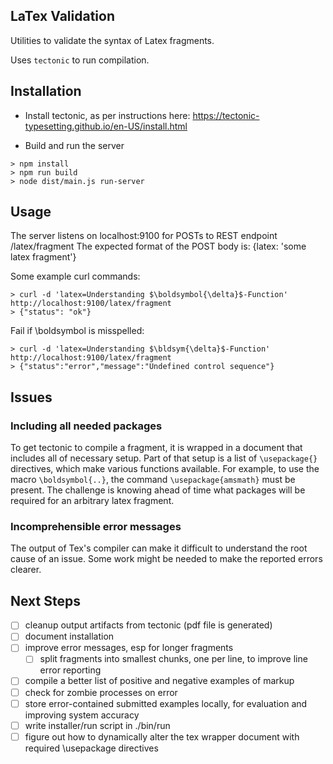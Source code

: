 ## LaTex Validation
Utilities to validate the syntax of Latex fragments.

Uses `tectonic` to run compilation.

## Installation
- Install tectonic, as per instructions here:
   https://tectonic-typesetting.github.io/en-US/install.html

- Build and run the server
```
> npm install
> npm run build
> node dist/main.js run-server
```

## Usage
The server listens on localhost:9100 for POSTs to REST endpoint /latex/fragment
The expected format of the POST body is: {latex: 'some latex fragment'}

Some example curl commands:

```
> curl -d 'latex=Understanding $\boldsymbol{\delta}$-Function' http://localhost:9100/latex/fragment
> {"status": "ok"}
```

Fail if \boldsymbol is misspelled:
```
> curl -d 'latex=Understanding $\bldsym{\delta}$-Function' http://localhost:9100/latex/fragment
> {"status":"error","message":"Undefined control sequence"}
```

## Issues

### Including all needed packages
To get tectonic to compile a fragment, it is wrapped in a document that includes
all  of  necessary setup.  Part  of  that setup  is  a  list of  `\usepackage{}`
directives,  which make  various functions  available. For  example, to  use the
macro `\boldsymbol{..}`, the command `\usepackage{amsmath}` must be present. The
challenge  is knowing  ahead  of time  what  packages will  be  required for  an
arbitrary latex fragment.


### Incomprehensible error messages
The output of Tex's compiler can make  it difficult to understand the root cause
of an issue. Some work might be needed to make the reported errors clearer.


## Next Steps
- [ ] cleanup output artifacts from tectonic (pdf file is generated)
- [ ] document installation
- [ ] improve error messages, esp for longer fragments
    - [ ] split fragments into smallest chunks, one per line, to improve line error reporting
- [ ] compile a better list of positive and negative examples of markup
- [ ] check for zombie processes on error
- [ ] store error-contained submitted examples locally, for evaluation and improving system accuracy
- [ ] write installer/run script in ./bin/run
- [ ] figure out how to dynamically alter the tex wrapper  document with required \usepackage directives
